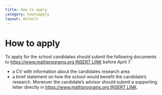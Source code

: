 ```yaml
---
title: How to apply
category: howtoapply
layout: default
---
```


# How to apply

To apply for the school candidates should submit the following documents to [https://www.mathprograms.org INSERT LINK](https://www.mathprograms.org) before April 7.
* a CV with information about the candidates research area
* a brief statement on how the school would benefit the candidate’s research.
Moreover the candidate’s advisor should submit a supporting letter directly in [https://www.mathprograms.org INSERT LINK](https://www.mathprograms.org).